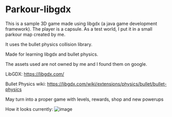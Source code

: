 # Parkour-libgdx
This is a sample 3D game made using libgdx (a java game development framework). The player is a capsule. As a test world, I put it in a small parkour map created by me.

It uses the bullet physics collision library.

Made for learning libgdx and bullet physics.

The assets used are not owned by me and I found them on google.

LibGDX: https://libgdx.com/

Bullet Physics wiki: https://libgdx.com/wiki/extensions/physics/bullet/bullet-physics

May turn into a proper game with levels, rewards, shop and new powerups


How it looks currently:
![image](https://github.com/tanishisherewithhh/Parkour-libgdx/assets/120117618/fedebb83-d7a5-4129-afd2-1e8a0a4ae3e0)

